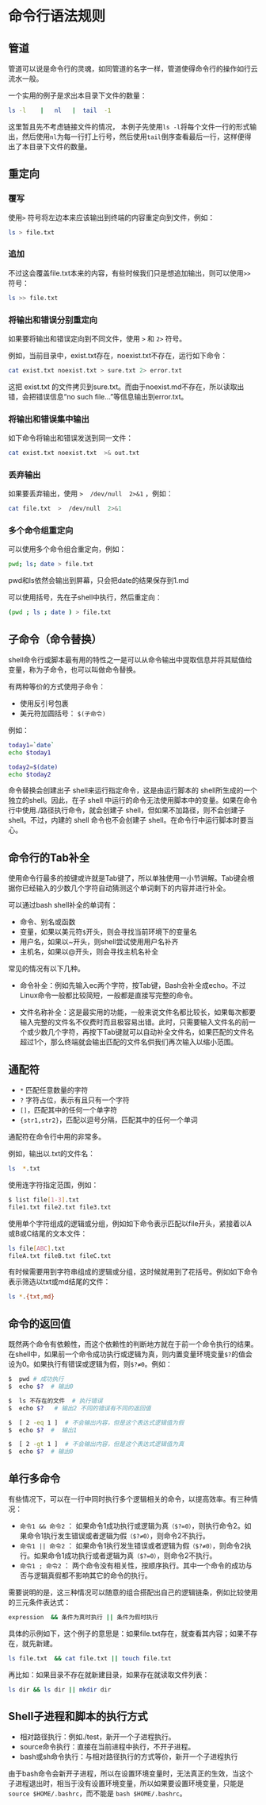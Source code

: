 

# 命令行语法规则

## 管道

管道可以说是命令行的灵魂，如同管道的名字一样，管道使得命令行的操作如行云流水一般。

一个实用的例子是求出本目录下文件的数量：

```sh
ls -l    |   nl   |  tail  -1    
```

这里暂且先不考虑链接文件的情况， 本例子先使用`ls -l`将每个文件一行的形式输出，然后使用`nl`为每一行打上行号，然后使用`tail`倒序查看最后一行，这样便得出了本目录下文件的数量。

##  重定向

### 覆写

使用` > ` 符号将左边本来应该输出到终端的内容重定向到文件，例如：

```sh
ls > file.txt
```

### 追加

不过这会覆盖file.txt本来的内容，有些时候我们只是想追加输出，则可以使用` >> ` 符号：

```sh
ls >> file.txt
```

###  将输出和错误分别重定向

如果要将输出和错误定向到不同文件，使用 ` > ` 和 ` 2> ` 符号。 

例如，当前目录中，exist.txt存在，noexist.txt不存在，运行如下命令：

```sh
cat exist.txt noexist.txt > sure.txt 2> error.txt
```

这把 exist.txt 的文件拷贝到sure.txt。而由于noexist.md不存在，所以读取出错，会把错误信息“no such file...”等信息输出到error.txt。

###  将输出和错误集中输出

如下命令将输出和错误发送到同一文件：

```sh
cat exist.txt noexist.txt  >& out.txt 
```

###  丢弃输出

如果要丢弃输出，使用 ` >  /dev/null  2>&1 ` ，例如：

```sh
cat file.txt  >  /dev/null  2>&1
```

###  多个命令组重定向

可以使用多个命令组合重定向，例如：

```sh
pwd; ls; date > file.txt
```

pwd和ls依然会输出到屏幕，只会把date的结果保存到1.md

可以使用括号，先在子shell中执行，然后重定向：

```sh
(pwd ; ls ; date ) > file.txt
```

##  子命令（命令替换）
shell命令行或脚本最有用的特性之一是可以从命令输出中提取信息并将其赋值给变量，称为子命令，也可以叫做命令替换。

有两种等价的方式使用子命令：
- 使用反引号包裹
- 美元符加圆括号： ` $(子命令) `

例如：

```sh
today1=`date`
echo $today1

today2=$(date)
echo $today2
```

命令替换会创建出子 shell来运行指定命令，这是由运行脚本的 shell所生成的一个独立的shell。因此，在子 shell 中运行的命令无法使用脚本中的变量。如果在命令行中使用./路径执行命令，就会创建子 shell，但如果不加路径，则不会创建子 shell。不过，内建的 shell 命令也不会创建子 shell。在命令行中运行脚本时要当心。

##  命令行的Tab补全

使用命令行最多的按键或许就是Tab键了，所以单独使用一小节讲解。Tab键会根据你已经输入的少数几个字符自动猜测这个单词剩下的内容并进行补全。

可以通过bash shell补全的单词有：
- 命令、别名或函数
- 变量，如果以美元符`$`开头，则会寻找当前环境下的变量名
- 用户名，如果以~开头，则shell尝试使用用户名补齐
- 主机名，如果以@开头，则会寻找主机名补全

常见的情况有以下几种。

-  命令补全：例如先输入ec两个字符，按Tab键，Bash会补全成echo。不过Linux命令一般都比较简短，一般都是直接写完整的命令。

-  文件名称补全：这是最实用的功能，一般来说文件名都比较长，如果每次都要输入完整的文件名不仅费时而且极容易出错。此时，只需要输入文件名的前一个或少数几个字符，再按下Tab键就可以自动补全文件名，如果匹配的文件名超过1个，那么终端就会输出匹配的文件名供我们再次输入以缩小范围。

## 通配符

- `*` 匹配任意数量的字符
- `?`  字符占位，表示有且只有一个字符
- `[]`，匹配其中的任何一个单字符
- `{str1,str2}`，匹配以逗号分隔，匹配其中的任何一个单词

通配符在命令行中用的非常多。

例如，输出以.txt的文件名：

```sh
ls  *.txt
```

使用连字符指定范围，例如：

```sh
$ list file[1-3].txt
file1.txt file2.txt file3.txt
```

使用单个字符组成的逻辑或分组，例如如下命令表示匹配以file开头，紧接着以A或B或C结尾的文本文件：

```sh
ls file[ABC].txt
fileA.txt fileB.txt fileC.txt
```

有时候需要用到字符串组成的逻辑或分组，这时候就用到了花括号。例如如下命令表示筛选以txt或md结尾的文件：

```sh
ls *.{txt,md}
```

## 命令的返回值

既然两个命令有依赖性，而这个依赖性的判断地方就在于前一个命令执行的结果。在shell中，如果前一个命令成功执行或逻辑为真，则内置变量环境变量`$?`的值会设为0。如果执行有错误或逻辑为假，则`$?≠0`。例如：

```sh
$  pwd # 成功执行
$  echo $?  # 输出0

$  ls 不存在的文件  # 执行错误
$  echo $?   # 输出2 不同的错误有不同的返回值

$  [ 2 -eq 1 ]  # 不会输出内容，但是这个表达式逻辑值为假
$  echo $?  #  输出1 

$  [ 2 -gt 1 ]  # 不会输出内容，但是这个表达式逻辑值为真
$  echo $?  # 输出0
```

##  单行多命令

有些情况下，可以在一行中同时执行多个逻辑相关的命令，以提高效率。有三种情况：
- `命令1 && 命令2` ： 如果命令1成功执行或逻辑为真`（$?=0）`，则执行命令2。如果命令1执行发生错误或者逻辑为假`（$?≠0）`，则命令2不执行。
- `命令1 || 命令2` ： 如果命令1执行发生错误或者逻辑为假`（$?≠0）`，则命令2执行。如果命令1成功执行或者逻辑为真`（$?=0）`，则命令2不执行。
- `命令1 ; 命令2` ： 两个命令没有相关性，按顺序执行。其中一个命令的成功与否与逻辑真假都不影响其它的命令的执行。

需要说明的是，这三种情况可以随意的组合搭配出自己的逻辑链条，例如比较使用的三元条件表达式：

```sh
expression  && 条件为真时执行 || 条件为假时执行
```

具体的示例如下，这个例子的意思是：如果file.txt存在，就查看其内容；如果不存在，就先新建。

```sh
ls file.txt  && cat file.txt || touch file.txt 
```

再比如：如果目录不存在就新建目录，如果存在就读取文件列表：

```sh
ls dir && ls dir || mkdir dir
```

##  Shell子进程和脚本的执行方式

- 相对路径执行：例如./test，新开一个子进程执行。
- source命令执行：直接在当前进程中执行，不开子进程。
- bash或sh命令执行：与相对路径执行的方式等价，新开一个子进程执行

由于bash命令会新开子进程，所以在设置环境变量时，无法真正的生效，当这个子进程退出时，相当于没有设置环境变量，所以如果要设置环境变量，只能是 `source $HOME/.bashrc`，而不能是 `bash $HOME/.bashrc`。

